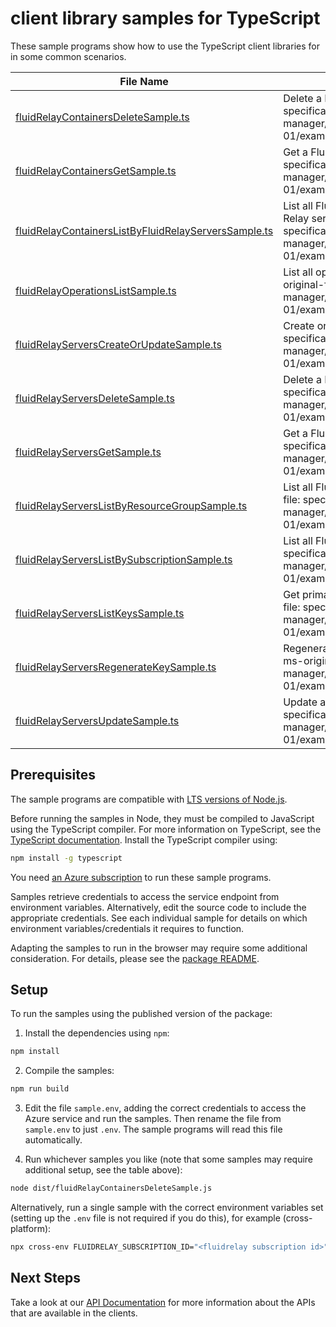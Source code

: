 # client library samples for TypeScript

These sample programs show how to use the TypeScript client libraries for in some common scenarios.

| **File Name**                                                                                             | **Description**                                                                                                                                                                                                                                  |
| --------------------------------------------------------------------------------------------------------- | ------------------------------------------------------------------------------------------------------------------------------------------------------------------------------------------------------------------------------------------------ |
| [fluidRelayContainersDeleteSample.ts][fluidrelaycontainersdeletesample]                                   | Delete a Fluid Relay container. x-ms-original-file: specification/fluidrelay/resource-manager/Microsoft.FluidRelay/stable/2022-06-01/examples/FluidRelayContainers_Delete.json                                                                   |
| [fluidRelayContainersGetSample.ts][fluidrelaycontainersgetsample]                                         | Get a Fluid Relay container. x-ms-original-file: specification/fluidrelay/resource-manager/Microsoft.FluidRelay/stable/2022-06-01/examples/FluidRelayContainers_Get.json                                                                         |
| [fluidRelayContainersListByFluidRelayServersSample.ts][fluidrelaycontainerslistbyfluidrelayserverssample] | List all Fluid Relay containers which are children of a given Fluid Relay server. x-ms-original-file: specification/fluidrelay/resource-manager/Microsoft.FluidRelay/stable/2022-06-01/examples/FluidRelayContainers_ListByFluidRelayServer.json |
| [fluidRelayOperationsListSample.ts][fluidrelayoperationslistsample]                                       | List all operations provided by Microsoft.FluidRelay. x-ms-original-file: specification/fluidrelay/resource-manager/Microsoft.FluidRelay/stable/2022-06-01/examples/FluidRelayServerOperations.json                                              |
| [fluidRelayServersCreateOrUpdateSample.ts][fluidrelayserverscreateorupdatesample]                         | Create or Update a Fluid Relay server. x-ms-original-file: specification/fluidrelay/resource-manager/Microsoft.FluidRelay/stable/2022-06-01/examples/FluidRelayServers_CreateOrUpdate.json                                                       |
| [fluidRelayServersDeleteSample.ts][fluidrelayserversdeletesample]                                         | Delete a Fluid Relay server. x-ms-original-file: specification/fluidrelay/resource-manager/Microsoft.FluidRelay/stable/2022-06-01/examples/FluidRelayServers_Delete.json                                                                         |
| [fluidRelayServersGetSample.ts][fluidrelayserversgetsample]                                               | Get a Fluid Relay server. x-ms-original-file: specification/fluidrelay/resource-manager/Microsoft.FluidRelay/stable/2022-06-01/examples/FluidRelayServers_Get.json                                                                               |
| [fluidRelayServersListByResourceGroupSample.ts][fluidrelayserverslistbyresourcegroupsample]               | List all Fluid Relay servers in a resource group. x-ms-original-file: specification/fluidrelay/resource-manager/Microsoft.FluidRelay/stable/2022-06-01/examples/FluidRelayServers_ListByResourceGroup.json                                       |
| [fluidRelayServersListBySubscriptionSample.ts][fluidrelayserverslistbysubscriptionsample]                 | List all Fluid Relay servers in a subscription. x-ms-original-file: specification/fluidrelay/resource-manager/Microsoft.FluidRelay/stable/2022-06-01/examples/FluidRelayServers_ListBySubscription.json                                          |
| [fluidRelayServersListKeysSample.ts][fluidrelayserverslistkeyssample]                                     | Get primary and secondary key for this server. x-ms-original-file: specification/fluidrelay/resource-manager/Microsoft.FluidRelay/stable/2022-06-01/examples/FluidRelayServers_ListKeys.json                                                     |
| [fluidRelayServersRegenerateKeySample.ts][fluidrelayserversregeneratekeysample]                           | Regenerate the primary or secondary key for this server. x-ms-original-file: specification/fluidrelay/resource-manager/Microsoft.FluidRelay/stable/2022-06-01/examples/FluidRelayServers_RegenerateKeys.json                                     |
| [fluidRelayServersUpdateSample.ts][fluidrelayserversupdatesample]                                         | Update a Fluid Relay server. x-ms-original-file: specification/fluidrelay/resource-manager/Microsoft.FluidRelay/stable/2022-06-01/examples/FluidRelayServers_Update.json                                                                         |

## Prerequisites

The sample programs are compatible with [LTS versions of Node.js](https://github.com/nodejs/release#release-schedule).

Before running the samples in Node, they must be compiled to JavaScript using the TypeScript compiler. For more information on TypeScript, see the [TypeScript documentation][typescript]. Install the TypeScript compiler using:

```bash
npm install -g typescript
```

You need [an Azure subscription][freesub] to run these sample programs.

Samples retrieve credentials to access the service endpoint from environment variables. Alternatively, edit the source code to include the appropriate credentials. See each individual sample for details on which environment variables/credentials it requires to function.

Adapting the samples to run in the browser may require some additional consideration. For details, please see the [package README][package].

## Setup

To run the samples using the published version of the package:

1. Install the dependencies using `npm`:

```bash
npm install
```

2. Compile the samples:

```bash
npm run build
```

3. Edit the file `sample.env`, adding the correct credentials to access the Azure service and run the samples. Then rename the file from `sample.env` to just `.env`. The sample programs will read this file automatically.

4. Run whichever samples you like (note that some samples may require additional setup, see the table above):

```bash
node dist/fluidRelayContainersDeleteSample.js
```

Alternatively, run a single sample with the correct environment variables set (setting up the `.env` file is not required if you do this), for example (cross-platform):

```bash
npx cross-env FLUIDRELAY_SUBSCRIPTION_ID="<fluidrelay subscription id>" node dist/fluidRelayContainersDeleteSample.js
```

## Next Steps

Take a look at our [API Documentation][apiref] for more information about the APIs that are available in the clients.

[fluidrelaycontainersdeletesample]: https://github.com/Azure/azure-sdk-for-js/blob/main/sdk/fluidrelay/arm-fluidrelay/samples/v1/typescript/src/fluidRelayContainersDeleteSample.ts
[fluidrelaycontainersgetsample]: https://github.com/Azure/azure-sdk-for-js/blob/main/sdk/fluidrelay/arm-fluidrelay/samples/v1/typescript/src/fluidRelayContainersGetSample.ts
[fluidrelaycontainerslistbyfluidrelayserverssample]: https://github.com/Azure/azure-sdk-for-js/blob/main/sdk/fluidrelay/arm-fluidrelay/samples/v1/typescript/src/fluidRelayContainersListByFluidRelayServersSample.ts
[fluidrelayoperationslistsample]: https://github.com/Azure/azure-sdk-for-js/blob/main/sdk/fluidrelay/arm-fluidrelay/samples/v1/typescript/src/fluidRelayOperationsListSample.ts
[fluidrelayserverscreateorupdatesample]: https://github.com/Azure/azure-sdk-for-js/blob/main/sdk/fluidrelay/arm-fluidrelay/samples/v1/typescript/src/fluidRelayServersCreateOrUpdateSample.ts
[fluidrelayserversdeletesample]: https://github.com/Azure/azure-sdk-for-js/blob/main/sdk/fluidrelay/arm-fluidrelay/samples/v1/typescript/src/fluidRelayServersDeleteSample.ts
[fluidrelayserversgetsample]: https://github.com/Azure/azure-sdk-for-js/blob/main/sdk/fluidrelay/arm-fluidrelay/samples/v1/typescript/src/fluidRelayServersGetSample.ts
[fluidrelayserverslistbyresourcegroupsample]: https://github.com/Azure/azure-sdk-for-js/blob/main/sdk/fluidrelay/arm-fluidrelay/samples/v1/typescript/src/fluidRelayServersListByResourceGroupSample.ts
[fluidrelayserverslistbysubscriptionsample]: https://github.com/Azure/azure-sdk-for-js/blob/main/sdk/fluidrelay/arm-fluidrelay/samples/v1/typescript/src/fluidRelayServersListBySubscriptionSample.ts
[fluidrelayserverslistkeyssample]: https://github.com/Azure/azure-sdk-for-js/blob/main/sdk/fluidrelay/arm-fluidrelay/samples/v1/typescript/src/fluidRelayServersListKeysSample.ts
[fluidrelayserversregeneratekeysample]: https://github.com/Azure/azure-sdk-for-js/blob/main/sdk/fluidrelay/arm-fluidrelay/samples/v1/typescript/src/fluidRelayServersRegenerateKeySample.ts
[fluidrelayserversupdatesample]: https://github.com/Azure/azure-sdk-for-js/blob/main/sdk/fluidrelay/arm-fluidrelay/samples/v1/typescript/src/fluidRelayServersUpdateSample.ts
[apiref]: https://docs.microsoft.com/javascript/api/@azure/arm-fluidrelay?view=azure-node-preview
[freesub]: https://azure.microsoft.com/free/
[package]: https://github.com/Azure/azure-sdk-for-js/tree/main/sdk/fluidrelay/arm-fluidrelay/README.md
[typescript]: https://www.typescriptlang.org/docs/home.html
